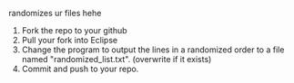 
randomizes ur files hehe
1. Fork the repo to your github
2. Pull your fork into Eclipse
3. Change the program to output the lines in a randomized order to a file named "randomized_list.txt". (overwrite if it exists)
4. Commit and push to your repo.
